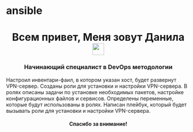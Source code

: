 # ansible
<h1 align="center"> Всем привет, Меня зовут Данила
<img src="https://github.com/blackcater/blackcater/raw/main/images/Hi.gif" height="32"/></h1>
<h3 align="center"> Начинающий специалист в DevOps методологии</h3>
Настроил инвентари-фаил, в котором указан хост, будет развернут VPN-сервер. Созданы роли для установки и настройки VPN-сервера. В ролях описаны задачи по установке необходимых пакетов, настройке конфигурационных файлов и сервисов. Определены переменные, которые будут использованы в ролях. Написан плейбук, который будет вызывать роли для установки и настройки VPN-сервера.
<h4 align="center">Спасибо за внимание! </h4>
